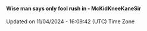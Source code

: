 #### Wise man says only fool rush in - McKidKneeKaneSir
Updated on 11/04/2024 - 16:09:42 (UTC) Time Zone

